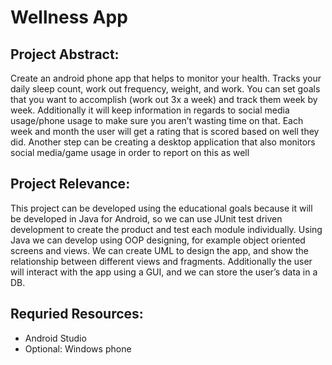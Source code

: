 # Wellness App

## Project Abstract:
Create an android phone app that helps to monitor your health. Tracks your daily sleep count, work out frequency, weight, and work. You can set goals that you want to accomplish (work out 3x a week) and track them week by week. Additionally it will keep information in regards to social media usage/phone usage to make sure you aren’t wasting time on that. Each week and month the user will get a rating that is scored based on well they did. Another step can be creating a desktop application that also monitors social media/game usage in order to report on this as well

## Project Relevance:
This project can be developed using the educational goals because it will be developed in Java for Android, so we can use JUnit test driven development to create the product and test each module individually. Using Java we can develop using OOP designing, for example object oriented screens and views. We can create UML to design the app, and show the relationship between different views and fragments. Additionally the user will interact with the app using a GUI, and we can store the user’s data in a DB.

## Requried Resources:
- Android Studio
- Optional: Windows phone
